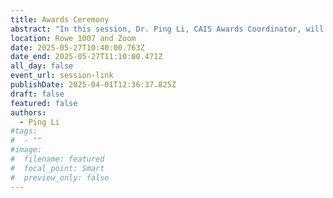 ```yaml
---
title: Awards Ceremony
abstract: "In this session, Dr. Ping Li, CAIS Awards Coordinator, will present the 2025 recipients of the CAIS Master’s Research Award, Doctoral Dissertation Award, Emerging Leader Award, and Career Achievement Award. Dr. Li will then present the conference awards, namely the Student-to-CAIS Award, Best Paper by a Practitioner Award, and Best Paper Award."
location: Rowe 1007 and Zoom
date: 2025-05-27T10:40:00.763Z
date_end: 2025-05-27T11:10:00.471Z
all_day: false
event_url: session-link
publishDate: 2025-04-01T12:36:37.825Z
draft: false
featured: false
authors:
  - Ping Li
#tags:
#  - ""
#image:
#  filename: featured
#  focal_point: Smart
#  preview_only: false
---
```

